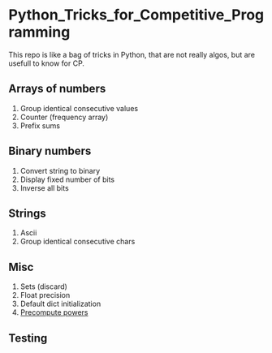# Python_Tricks_for_Competitive_Programming
This repo is like a bag of tricks in Python, that are not really algos, but are usefull to know for CP.

## Arrays of numbers
1. Group identical consecutive values
2. Counter (frequency array)
3. Prefix sums

## Binary numbers
1. Convert string to binary
2. Display fixed number of bits
3. Inverse all bits

## Strings
1. Ascii
2. Group identical consecutive chars


## Misc
1. Sets (discard)
2. Float precision
3. Default dict initialization
4. [Precompute powers](https://github.com/IAbeteEtMechante/Python_Tricks_for_Competitive_Programming/blob/main/Misc/precompute_powers.py)

## Testing
